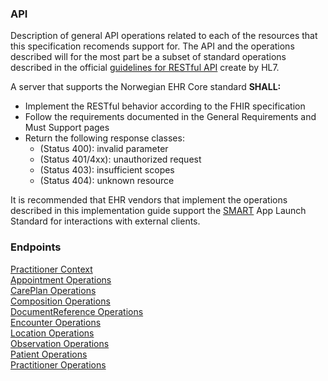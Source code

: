 ### API

Description of general API operations related to each of the resources that this specification recomends support for. The API and the operations described will for the most part be a subset of standard operations described in the official [guidelines for RESTful API](https://hl7.org/fhir/http.html) create by HL7.

A server that supports the Norwegian EHR Core standard <b>SHALL:</b>   

- Implement the RESTful behavior according to the FHIR specification
- Follow the requirements documented in the General Requirements and Must Support pages
- Return the following response classes:
    - (Status 400): invalid parameter
    - (Status 401/4xx): unauthorized request
    - (Status 403): insufficient scopes
    - (Status 404): unknown resource

It is recommended that EHR vendors that implement the operations described in this implementation guide support the [SMART](https://hl7.org/fhir/smart-app-launch/) App Launch Standard for interactions with external clients.


### Endpoints   

[Practitioner Context](practitionerContextOps.html)   
[Appointment Operations](appointmentOps.html)   
[CarePlan Operations](carePlanOps.html)   
[Composition Operations](compositionOps.html)   
[DocumentReference Operations](documentReferenceOps.html)   
[Encounter Operations](encounterOps.html)   
[Location Operations](locationOps.html)   
[Observation Operations](OpservationOps.html)      
[Patient Operations](patientOps.html)    
[Practitioner Operations](practitionerOps.html)   
